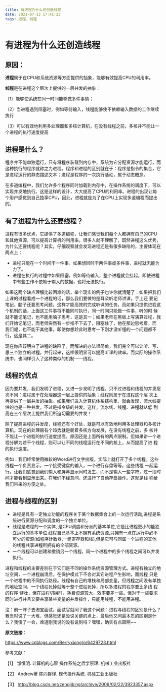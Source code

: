 ```yaml
---
title: 有进程为什么还创造线程
date: 2021-07-13 17:41:23
tags: 进程、线程
---
```

# 有进程为什么还创造线程

## 原因：

**进程**属于在CPU和系统资源等方面提供的抽象，能够有效提高CPU的利用率。

**线程**是在进程这个层次上提供的一层并发的抽象：

（1）能够使系统在同一时间能够做多件事情；

（2）当进程遇到阻塞时，例如等待输入，线程能够使不依赖输入数据的工作继续执行

（3）可以有效地利用多处理器和多核计算机，在没有线程之前，多核并不能让一个进程的执行速度提高

## 进程是什么？

程序并不能单独运行，只有将程序装载到内存中，系统为它分配资源才能运行，而这种执行的程序就称之为进程。程序和进程的区别就在于：程序是指令的集合，它是进程运行的静态描述文本；进程是程序的一次执行活动，属于动态概念。

在多道编程中，我们允许多个程序同时加载到内存中，在操作系统的调度下，可以实现并发地执行。这是这样的设计，大大提高了CPU的利用率。进程的出现让每个用户感觉到自己独享CPU，因此，进程就是为了在CPU上实现多道编程而提出的。

 

## 有了进程为什么还要线程？

进程有很多优点，它提供了多道编程，让我们感觉我们每个人都拥有自己的CPU和其他资源，可以提高计算机的利用率。很多人就不理解了，既然进程这么优秀，为什么还要线程呢？其实，仔细观察就会发现进程还是有很多缺陷的，主要体现在两点上：

- 进程只能在一个时间干一件事，如果想同时干两件事或多件事，进程就无能为力了。
- 进程在执行的过程中如果阻塞，例如等待输入，整个进程就会挂起，即使进程中有些工作不依赖于输入的数据，也将无法执行。

如果这两个缺点理解比较困难的话，举个现实的例子也许你就清楚了：如果把我们上课的过程看成一个进程的话，那么我们要做的是耳朵听老师讲课，手上还 要记笔记，脑子还要思考问题，这样才能高效的完成听课的任务。而如果只提供进程这个机制的话，上面这三件事将不能同时执行，同一时间只能做一件事，听的时 候就不能记笔记，也不能用脑子思考，这是其一；如果老师在黑板上写演算过程，我们开始记笔记，而老师突然有一步推不下去了，阻塞住了，他在那边思考着，而 我们呢，也不能干其他事，即使你想趁此时思考一下刚才没听懂的一个问题都不行，这是其二。

现在你应该明白了进程的缺陷了，而解决的办法很简单，我们完全可以让听、写、思三个独立的过程，并行起来，这样很明显可以提高听课的效率。而实际的操作系统中，也同样引入了这种类似的机制——线程。

 

## 线程的优点

因为要并发，我们发明了进程，又进一步发明了线程。只不过进程和线程的并发层次不同：进程属于在处理器这一层上提供的抽象；线程则属于在进程这个层 次上再提供了一层并发的抽象。如果我们进入计算机体系结构里，就会发现，流水线提供的也是一种并发，不过是指令级的并发。这样，流水线、线程、进程就从低 到高在三个层次上提供我们所迫切需要的并发！

除了提高进程的并发度，线程还有个好处，就是可以有效地利用多处理器和多核计算机。现在的处理器有个趋势就是朝着多核方向发展，在没有线程之前，多 核并不能让一个进程的执行速度提高，原因还是上面所有的两点限制。但如果讲一个进程分解为若干个线程，则可以让不同的线程运行在不同的核上，从而提高了进 程的执行速度。

例如：我们经常使用微软的Word进行文字排版，实际上就打开了多个线程。这些线程一个负责显示，一个接受键盘的输入，一个进行存盘等等。这些线程 一起运行，让我们感觉到我们输入和屏幕显示同时发生，而不是输入一些字符，过一段时间才能看到显示出来。在我们不经意间，还进行了自动存盘操作。这就是线 程给我们带来的方便之处。

 

## 进程与线程的区别

- 进程是具有一定独立功能的程序关于某个数据集合上的一次运行活动,进程是系统进行资源分配和调度的一个独立单位。
- 线程是进程的一个实体, 是CPU调度和分派的基本单位,它是比进程更小的能独立运行的基本单位.线程自己基本上不拥有系统资源,只拥有一点在运行中必不可少的资源(如程序计数器,一组寄存器和栈),但是它可与同属一个进程的其他的线程共享进程所拥有的全部资源。
- 一个线程可以创建和撤销另一个线程，同一个进程中的多个线程之间可以并发执行。

进程和线程的主要差别在于它们是不同的操作系统资源管理方式。进程有独立的地址空间，一个进程崩溃后，在保护模式下不会对其它进程产生影响，而线程 只是一个进程中的不同执行路径。线程有自己的堆栈和局部变量，但线程之间没有单独的地址空间，一个线程死掉就等于整个进程死掉，所以多进程的程序要比多线 程的程序 健壮，但在进程切换时，耗费资源较大，效率要差一些。但对于一些要求同时进行并且又要共享某些变量的并发操作，只能用线程，不能用进程。

 注：前一阵子去淘宝面试，面试官就问了我这个问题：进程与线程的区别是什么？我当时说了一大堆，但感觉还是没说关键的点上，最后他又问最本质的区别是什么？我傻了一会，难道刚我说的没有说到吗？嘿嘿，确实有点囧啊~~

 

**原文链接：**

https://www.cnblogs.com/Berryxiong/p/6429723.html

 

参考文献：

【1】 邹恒明. 计算机的心智 操作系统之哲学原理. 机械工业出版社

【2】 Andrew著 陈向群译. 现代操作系统. 机械工业出版社

【3】 http://blog.csdn.net/zengjibing/archive/2009/02/22/3923357.aspx